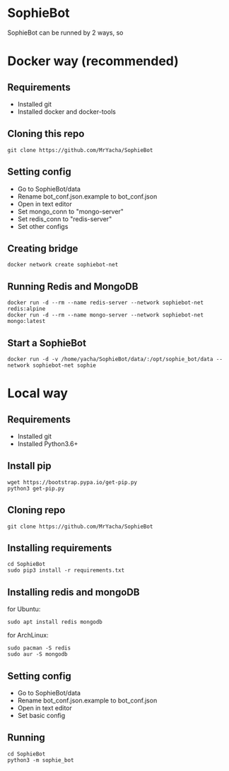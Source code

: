 # SophieBot

SophieBot can be runned by 2 ways, so
# Docker way (recommended)

## Requirements
+ Installed git
+ Installed docker and docker-tools

## Cloning this repo
    git clone https://github.com/MrYacha/SophieBot

## Setting config

+ Go to SophieBot/data
+ Rename bot_conf.json.example to bot_conf.json
+ Open in text editor
+ Set mongo_conn to "mongo-server"
+ Set redis_conn to "redis-server"
+ Set other configs

## Creating bridge
    docker network create sophiebot-net

## Running Redis and MongoDB
    docker run -d --rm --name redis-server --network sophiebot-net redis:alpine
    docker run -d --rm --name mongo-server --network sophiebot-net mongo:latest

## Start a SophieBot
    docker run -d -v /home/yacha/SophieBot/data/:/opt/sophie_bot/data --network sophiebot-net sophie 


# Local way 

## Requirements
+ Installed git
+ Installed Python3.6+

## Install pip
    wget https://bootstrap.pypa.io/get-pip.py
    python3 get-pip.py

## Cloning repo
    git clone https://github.com/MrYacha/SophieBot

## Installing requirements
    cd SophieBot
    sudo pip3 install -r requirements.txt

## Installing redis and mongoDB

for Ubuntu:

    sudo apt install redis mongodb

for ArchLinux:

    sudo pacman -S redis
    sudo aur -S mongodb

## Setting config

+ Go to SophieBot/data
+ Rename bot_conf.json.example to bot_conf.json
+ Open in text editor
+ Set basic config

## Running

    cd SophieBot
    python3 -m sophie_bot


